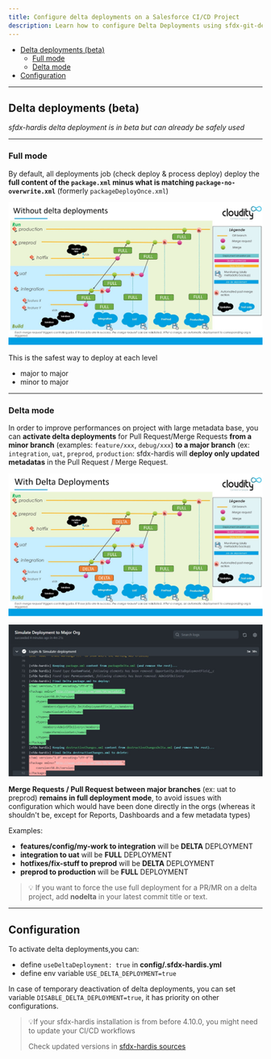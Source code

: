 ```yaml
---
title: Configure delta deployments on a Salesforce CI/CD Project
description: Learn how to configure Delta Deployments using sfdx-git-delta on a sfdx-hardis CI/CD Project
---
```

<!-- markdownlint-disable MD013 -->

- [Delta deployments (beta)](#delta-deployments-beta)
  - [Full mode](#full-mode)
  - [Delta mode](#delta-mode)
- [Configuration](#configuration)

___

## Delta deployments (beta)

_sfdx-hardis delta deployment is in beta but can already be safely used_

___

### Full mode

By default, all deployments job (check deploy & process deploy) deploy the **full content of the `package.xml` minus what is matching `package-no-overwrite.xml`** (formerly `packageDeployOnce.xml`)

![](assets/images/ci-cd-schema-delta-off.jpg)

This is the safest way to deploy at each level

- major to major
- minor to major

___

### Delta mode

In order to improve performances on project with large metadata base, you can **activate delta deployments** for Pull Request/Merge Requests **from a minor branch** (examples: `feature/xxx`, `debug/xxx`) **to a major branch** (ex: `integration`, `uat`, `preprod`, `production`: sfdx-hardis will **deploy only updated metadatas** in the Pull Request / Merge Request.

![](assets/images/ci-cd-schema-delta.jpg)

![](assets/images/screenshot-delta-deployment.jpg)

**Merge Requests / Pull Request between major branches** (ex: uat to preprod) **remains in full deployment mode**, to avoid issues with configuration which would have been done directly in the orgs (whereas it shouldn't be, except for Reports, Dashboards and a few metadata types)

Examples:

- **features/config/my-work to integration** will be **DELTA** DEPLOYMENT
- **integration to uat** will be **FULL** DEPLOYMENT
- **hotfixes/fix-stuff to preprod** will be **DELTA** DEPLOYMENT
- **preprod to production** will be **FULL** DEPLOYMENT

> 💡 If you want to force the use full deployment for a PR/MR on a delta project, add **nodelta** in your latest commit title or text.

___

## Configuration

To activate delta deployments,you can:

- define `useDeltaDeployment: true` in **config/.sfdx-hardis.yml**
- define env variable `USE_DELTA_DEPLOYMENT=true`

In case of temporary deactivation of delta deployments, you can set variable `DISABLE_DELTA_DEPLOYMENT=true`, it has priority on other configurations.

> 💡If your sfdx-hardis installation is from before 4.10.0, you might need to update your CI/CD workflows
>
> Check updated versions in [sfdx-hardis sources](https://github.com/hardisgroupcom/sfdx-hardis/tree/main/defaults/ci)
